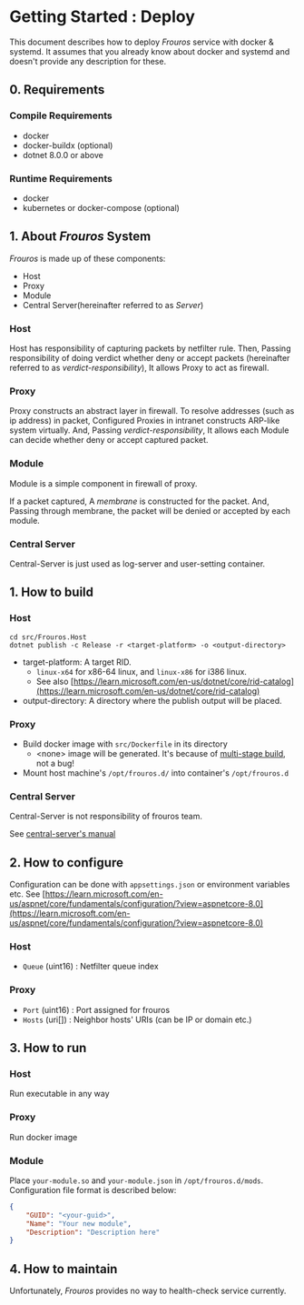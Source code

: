 ﻿
# Getting Started : Deploy

This document describes how to deploy *Frouros* service with docker & systemd.
It assumes that you already know about docker and systemd and doesn't provide any description for these.

## 0. Requirements

### Compile Requirements

- docker
- docker-buildx (optional)
- dotnet 8.0.0 or above

### Runtime Requirements

- docker
- kubernetes or docker-compose (optional)

## 1. About *Frouros* System

*Frouros* is made up of these components:

- Host
- Proxy
- Module
- Central Server(hereinafter referred to as *Server*)

### Host

Host has responsibility of capturing packets by netfilter rule.
Then, Passing responsibility of doing verdict whether deny or accept packets
(hereinafter referred to as *verdict-responsibility*),
It allows Proxy to act as firewall.

### Proxy

Proxy constructs an abstract layer in firewall.
To resolve addresses (such as ip address) in packet,
Configured Proxies in intranet constructs ARP-like system virtually.
And, Passing *verdict-responsibility*,
It allows each Module can decide whether deny or accept captured packet.

### Module

Module is a simple component in firewall of proxy.

If a packet captured,
A *membrane* is constructed for the packet.
And, Passing through membrane, 
the packet will be denied or accepted by each module.

### Central Server

Central-Server is just used as log-server and user-setting container.

## 1. How to build

### Host

```shell
cd src/Frouros.Host
dotnet publish -c Release -r <target-platform> -o <output-directory>
```

- target-platform: A target RID. 
  - `linux-x64` for x86-64 linux, and `linux-x86` for i386 linux.
  - See also [https://learn.microsoft.com/en-us/dotnet/core/rid-catalog](https://learn.microsoft.com/en-us/dotnet/core/rid-catalog)
- output-directory: A directory where the publish output will be placed.

### Proxy

- Build docker image with `src/Dockerfile` in its directory
  - \<none\> image will be generated. It's because of [multi-stage build](https://docs.docker.com/build/building/multi-stage/), not a bug!
- Mount host machine's `/opt/frouros.d/` into container's `/opt/frouros.d`

### Central Server

Central-Server is not responsibility of frouros team.

See [central-server's manual](https://github.com/gazok/ploio_server)

## 2. How to configure

Configuration can be done with `appsettings.json` or environment variables etc.
See [https://learn.microsoft.com/en-us/aspnet/core/fundamentals/configuration/?view=aspnetcore-8.0](https://learn.microsoft.com/en-us/aspnet/core/fundamentals/configuration/?view=aspnetcore-8.0)

### Host

- `Queue` (uint16) : Netfilter queue index

### Proxy

- `Port` (uint16) : Port assigned for frouros
- `Hosts` (uri[]) : Neighbor hosts' URIs (can be IP or domain etc.)

## 3. How to run

### Host

Run executable in any way

### Proxy

Run docker image

### Module

Place `your-module.so` and `your-module.json` in `/opt/frouros.d/mods`.
Configuration file format is described below:

```json
{
    "GUID": "<your-guid>",
    "Name": "Your new module",
    "Description": "Description here"
}
```

## 4. How to maintain

Unfortunately, *Frouros* provides no way to health-check service currently.
